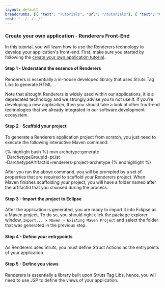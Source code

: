 ```yaml
---
layout: default
breadcrumbs: [{ "text": "Tutorials", "url": "/tutorials"}, { "text": "Create your own application", "url": "/tutorials/create-your-own-application" }, { "text": "Renderers", "url": "/tutorials/create-your-own-application/renderers" }]
root: "../../../"
---
```


### Create your own application - Renderers Front-End

In this tutorial, you will learn how to use the Renderers technology to develop your application's front-end.
First, make sure you started by following the [create your own application tutorial][Create your own application].

#### Step 1 - Understand the essence of Renderers

Renderers is essentially a in-house developed library that uses Struts Tag Libs to generate HTML.

Note that altought Renderers is widely used within our applications, it is a deprecated technology and we strongly advise you to not use it. If you're developing a new application, then you should take a look at other front-end technologies that we already integrated in our software development ecosystem.

#### Step 2 - Scaffold your project

To generate a Renderers application project from scratch, you just need to execute the following interactive Maven command:

{% highlight bash %}
mvn archetype:generate \
   -DarchetypeGroupId=pt.ist \
   -DarchetypeArtifactId=renderers-project-archetype
{% endhighlight %}


After you run the above command, you will be prompted by a set of properties that are required to scaffold your Renderers project. When Maven finishes scaffolding your project, you will have a folder named after the artifactId that you choosed during the process.

#### Step 3 - Import the project to Eclipse

After the application is generated, you are ready to import it into Eclipse as a Maven project. To do so, you should right click the package explorer window, ```Import... > Maven > Existing Maven Project``` and select the folder that was generated in the previous step.

#### Step 4 - Define your entrypoints

As Renderers uses Struts, you must define Struct Actions as the entrypoints of your application.

#### Step 5 - Define you views

Renderers is essentially a library built upon Struts Tag Libs, hence, you will need to use JSP to define the views of your application.


[Backbone]: http://backbonejs.com/
[Marionette]: http://marionettejs.com/
[Understand the DML]: /tutorials/understand-the-dml
[Create your own application]: /tutorials/create-your-own-application/
[Expose your Web Services with a REST API]: /tutorials/expose-your-web-services-with-a-rest-api/
[Renderers]: /technologies/front-end/renderers
[Vaadin]: /technologies/front-end/vaadin
[Bankai]: /technologies/front-end/bankai
[Bennu Development Team]: /teams/bennu